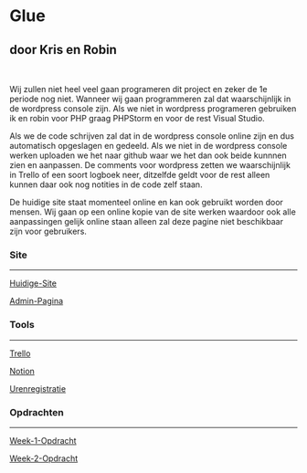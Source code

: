 
# Glue

## door Kris en Robin

<p>&nbsp;</p>  

Wij zullen niet heel veel gaan programeren dit project en zeker de 1e periode nog niet. Wanneer wij gaan programmeren zal dat waarschijnlijk in de wordpress console zijn. Als we niet in wordpress programeren gebruiken ik en robin voor PHP graag PHPStorm en voor de rest Visual Studio.

Als we de code schrijven zal dat in de wordpress console online zijn en dus automatisch opgeslagen en gedeeld. Als we niet in de wordpress console werken uploaden we het naar github waar we het dan ook beide kunnnen zien en aanpassen. De comments voor wordpress zetten we waarschijnlijk in Trello of een soort logboek neer, ditzelfde geldt voor de rest alleen kunnen daar ook nog notities in de code zelf staan.

De huidige site staat momenteel online en kan ook gebruikt worden door mensen. Wij gaan op een online kopie van de site werken waardoor ook alle aanpassingen gelijk online staan alleen zal deze pagine niet beschikbaar zijn voor gebruikers.

### Site

***
[Huidige-Site](https://glue.amsterdam/)

[Admin-Pagina](https://glue.amsterdam/wp-login.php)

### Tools

***
[Trello](https://trello.com/b/e0zlZO0k/glue)

[Notion](https://www.notion.so/General-bc4e74c1abbb47c9ac330da7b4e1d48c)

[Urenregistratie](https://mediacollegeamsterdam.sharepoint.com/:x:/t/SD-F3M7BO-Opdrachtgevers20212022-GLUE/EdS78DKEhapPiJMyq92D3hABVEOJu8vl5MxaFH7nzloHuw?e=FenQjc)

### Opdrachten

***
[Week-1-Opdracht](https://mediacollegeamsterdam.sharepoint.com/:w:/t/SD-F3M7BO-Opdrachtgevers20212022-GLUE/EXG2vF-6tklHjgA6hfi89HYBvDWMUjCurYKNrPnwOxzK8w?e=RgtwyL)

[Week-2-Opdracht](https://mediacollegeamsterdam.sharepoint.com/:w:/t/SD-F3M7BO-Opdrachtgevers20212022-GLUE/EUI-O9HhUeJIikzLaPvhQ10Be33a4NwGWx4hhtwQ69Joew?e=sueKm5)
